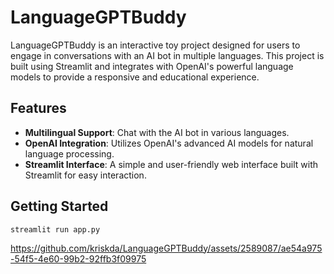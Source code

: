 # LanguageGPTBuddy

LanguageGPTBuddy is an interactive toy project designed for users to engage in conversations with an AI bot in multiple languages. This project is built using Streamlit and integrates with OpenAI's powerful language models to provide a responsive and educational experience.

## Features

- **Multilingual Support**: Chat with the AI bot in various languages.
- **OpenAI Integration**: Utilizes OpenAI's advanced AI models for natural language processing.
- **Streamlit Interface**: A simple and user-friendly web interface built with Streamlit for easy interaction.

## Getting Started
```streamlit run app.py```

https://github.com/kriskda/LanguageGPTBuddy/assets/2589087/ae54a975-54f5-4e60-99b2-92ffb3f09975

